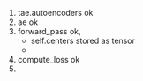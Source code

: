 1. tae.autoencoders ok
2. ae ok
3. forward_pass ok, 
   * self.centers stored as tensor
   * 
4. compute_loss ok
5. 